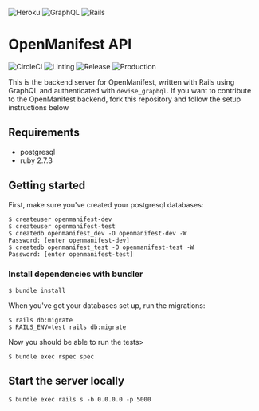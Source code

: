 ![Heroku](https://img.shields.io/badge/heroku-%23430098.svg?style=for-the-badge&logo=heroku&logoColor=white)
![GraphQL](https://img.shields.io/badge/-GraphQL-E10098?style=for-the-badge&logo=graphql)
![Rails](https://img.shields.io/badge/rails-%23CC0000.svg?style=for-the-badge&logo=ruby-on-rails&logoColor=white)

# OpenManifest API
![CircleCI](https://circleci.com/gh/OpenManifest/openmanifest-server/tree/main.svg?style=shield)
![Linting](https://github.com/openmanifest/openmanifest-server/actions/workflows/test.yml/badge.svg)
![Release](https://github.com/openmanifest/openmanifest-server/actions/workflows/release.yml/badge.svg)
![Production](https://github.com/openmanifest/openmanifest-server/actions/workflows/release-production.yml/badge.svg)



This is the backend server for OpenManifest, written with Rails using GraphQL and authenticated with `devise_graphql`. If you want to contribute to the OpenManifest backend, fork this repository and follow the setup instructions below

## Requirements
- postgresql
- ruby 2.7.3

## Getting started

First, make sure you've created your postgresql databases:

```
$ createuser openmanifest-dev
$ createuser openmanifest-test
$ createdb openmanifest_dev -O openmanifest-dev -W
Password: [enter openmanifest-dev]
$ createdb openmanifest_test -O openmanifest-test -W
Password: [enter openmanifest-test]
```

### Install dependencies with bundler

```
$ bundle install
```

When you've got your databases set up, run the migrations:

```
$ rails db:migrate
$ RAILS_ENV=test rails db:migrate
```

Now you should be able to run the tests>

```
$ bundle exec rspec spec
```


## Start the server locally

```
$ bundle exec rails s -b 0.0.0.0 -p 5000          
```
